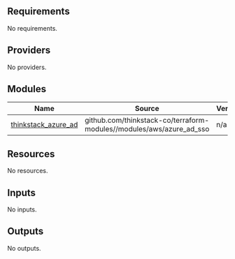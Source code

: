 <!-- BEGIN_TF_DOCS -->
## Requirements

No requirements.

## Providers

No providers.

## Modules

| Name | Source | Version |
|------|--------|---------|
| <a name="module_thinkstack_azure_ad"></a> [thinkstack\_azure\_ad](#module\_thinkstack\_azure\_ad) | github.com/thinkstack-co/terraform-modules//modules/aws/azure_ad_sso | n/a |

## Resources

No resources.

## Inputs

No inputs.

## Outputs

No outputs.
<!-- END_TF_DOCS -->